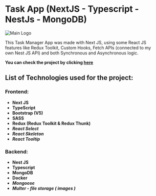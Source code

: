 # Task App (NextJS - Typescript - NestJs - MongoDB)

![Main Logo](https://raw.githubusercontent.com/Miguel-A-Jara/todo-nextjs-bootstrap/0b5fb9fc48da4c3f8953c4c9089f3665e633dfb1/Fullstack_Next_Nest_Typescript_MongoDb.png)

This Task Manager App was made with Next JS, using some React JS features like Redux Toolkit, Custom Hooks, Fetch APIs (connected to my own Nest JS API) and both Synchronous and Asynchronous logic.

**You can check the project by clicking [here](https://fullstack-nextjs-typescript.vercel.app/)**

## **List of Technologies used for the project:**

### Frontend:
  - **Next JS**
  - **TypeScript**
  - **Bootstrap (V5)**
  - **SASS**
  - **Redux (Redux Toolkit & Redux Thunk)**
  - _**React Select**_
  - _**React Skeleton**_
  - _**React Tooltip**_
  
 ### Backend: 
  - **Nest JS**
  - **Typescript**
  - **MongoDB**
  - **Docker**
  - _**Mongoose**_
  - _**Multer - file storage ( images )**_
